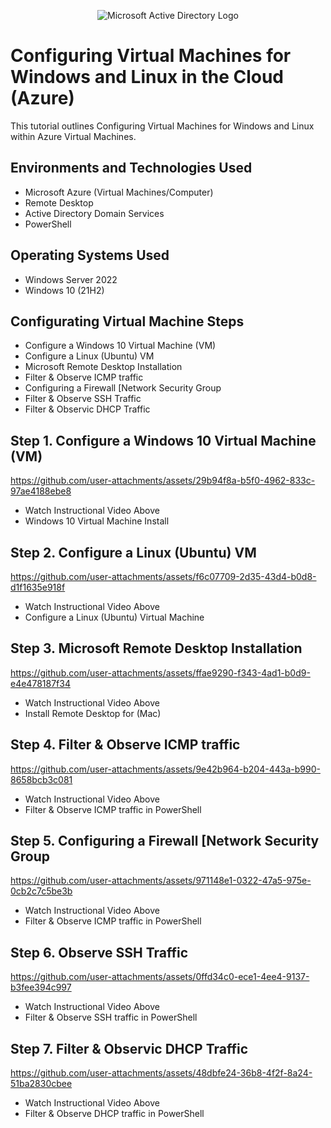 <p align="center">
<img src="https://i.imgur.com/pU5A58S.png" alt="Microsoft Active Directory Logo"/>
</p>

<h1>Configuring Virtual Machines for Windows and Linux in the Cloud (Azure)</h1>
This tutorial outlines Configuring Virtual Machines for Windows and Linux within Azure Virtual Machines.<br />



<h2>Environments and Technologies Used</h2>

- Microsoft Azure (Virtual Machines/Computer)
- Remote Desktop
- Active Directory Domain Services
- PowerShell

<h2>Operating Systems Used </h2>

- Windows Server 2022
- Windows 10 (21H2)

<h2>Configurating Virtual Machine Steps</h2>

- Configure a Windows 10 Virtual Machine (VM)
- Configure a Linux (Ubuntu) VM
- Microsoft Remote Desktop Installation
- Filter & Observe ICMP traffic
- Configuring a Firewall [Network Security Group
- Filter & Observe SSH Traffic
- Filter & Observic DHCP Traffic


<h2>Step 1. Configure a Windows 10 Virtual Machine (VM)</h2>

https://github.com/user-attachments/assets/29b94f8a-b5f0-4962-833c-97ae4188ebe8

- Watch Instructional Video Above
- Windows 10 Virtual Machine Install

<h2>Step 2. Configure a Linux (Ubuntu) VM</h2>


https://github.com/user-attachments/assets/f6c07709-2d35-43d4-b0d8-d1f1635e918f

- Watch Instructional Video Above
- Configure a Linux (Ubuntu) Virtual Machine


<h2>Step 3. Microsoft Remote Desktop Installation</h2>

https://github.com/user-attachments/assets/ffae9290-f343-4ad1-b0d9-e4e478187f34

- Watch Instructional Video Above
- Install Remote Desktop for (Mac)

  
<h2>Step 4. Filter & Observe ICMP traffic</h2>

https://github.com/user-attachments/assets/9e42b964-b204-443a-b990-8658bcb3c081

- Watch Instructional Video Above
- Filter & Observe ICMP traffic in PowerShell

<h2>Step 5. Configuring a Firewall [Network Security Group</h2>

https://github.com/user-attachments/assets/971148e1-0322-47a5-975e-0cb2c7c5be3b

- Watch Instructional Video Above
- Filter & Observe ICMP traffic in PowerShell


<h2>Step 6. Observe SSH Traffic</h2>


https://github.com/user-attachments/assets/0ffd34c0-ece1-4ee4-9137-b3fee394c997

- Watch Instructional Video Above
- Filter & Observe SSH traffic in PowerShell


<h2>Step 7. Filter & Observic DHCP Traffic</h2>


https://github.com/user-attachments/assets/48dbfe24-36b8-4f2f-8a24-51ba2830cbee

- Watch Instructional Video Above
- Filter & Observe DHCP traffic in PowerShell







  

